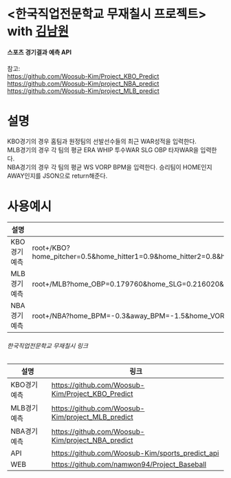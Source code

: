 # <한국직업전문학교 무재칠시 프로젝트> with <a href='https://github.com/namwon94'>김남원</a>
#### 스포츠 경기결과 예측 API 
참고:      
https://github.com/Woosub-Kim/Project_KBO_Predict               
https://github.com/Woosub-Kim/project_NBA_predict                 
https://github.com/Woosub-Kim/project_MLB_predict                     

# 설명
KBO경기의 경우 홈팀과 원정팀의 선발선수들의 최근 WAR성적을 입력한다.              
MLB경기의 경우 각 팀의 평균 ERA  WHIP  투수WAR SLG OBP 타자WAR을 입력한다.      
NBA경기의 경우 각 팀의 평균 WS VORP BPM을 입력한다.
승리팀이 HOME인지 AWAY인지를 JSON으로 return해준다.    

# 사용예시
|설명|링크|
|----|----|
|KBO경기 예측| root+/KBO?home_pitcher=0.5&home_hitter1=0.9&home_hitter2=0.8&home_hitter3=0.7&home_hitter4=0.6&home_hitter5=0.3&home_hitter6=0&home_hitter7=0.2&homehiatter8=0&home_hitter9=0&away_pitcher=2.1&away_hitter1=0.6&away_hitter2=0.6&away_hitter3=0.8&away_hitter4=1.2&away_hitter5=1.1&away_hitter6=0.6&away_hitter7=0.6&away_hitter8=0.5&away_hitter9=0.3&  |            
|MLB경기 예측|root+/MLB?home_OBP=0.179760&home_SLG=0.216020&home_WAR_b=0.382000&away_OBP=0.213875&away_SLG=0.314812&away_WAR_b=0.231250&home_WHIP=1.712727&home_ERA=5.886818&home_WAR_p=0.445455&away_WHIP=1.739130&away_ERA=7.046957&away_WAR_p=0.469565|                           
|NBA경기 예측| root+/NBA?home_BPM=-0.3&away_BPM=-1.5&home_VORP=0.9&away_VORP=0.6&home_WS=3&away_WS=3 |                    



###### 한국직업전문학교 무재칠시 링크
|설명|링크|
|----|----|
|KBO경기 예측| https://github.com/Woosub-Kim/Project_KBO_Predict |            
|MLB경기 예측| https://github.com/Woosub-Kim/project_MLB_predict |                           
|NBA경기 예측| https://github.com/Woosub-Kim/project_NBA_predict |                    
|API| https://github.com/Woosub-Kim/sports_predict_api |                  
|WEB| https://github.com/namwon94/Project_Baseball |                     
